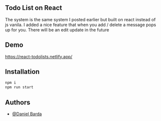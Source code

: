 ## Todo List on React

The system is the same system I posted earlier but built on react instead of js vanila.
I added a nice feature that when you add / delete a message pops up for you.
There will be an edit update in the future

## Demo
https://react-todolists.netlify.app/



## Installation

```sh
npm i
npm run start
```

## Authors
- [@Daniel Barda](https://github.com/ProfessorWeb/)

